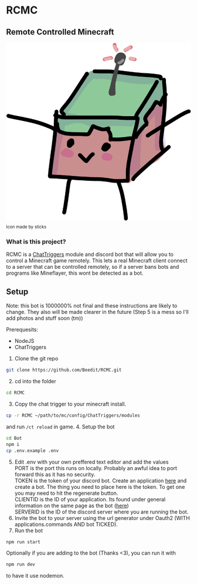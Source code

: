 # RCMC
## Remote Controlled Minecraft
![Icon](/images/icon.png)
<sub>Icon made by sticks</sub>
### What is this project?
RCMC is a [ChatTriggers](https://github.com/ChatTriggers/ChatTriggers) module and discord bot that will allow you to control a Minecraft game remotely. This lets a real Minecraft client connect to a server that can be controlled remotely, so if a server bans bots and programs like Mineflayer, this wont be detected as a bot.

## Setup

Note: this bot is 1000000% not final and these instructions are likely to change. They also will be made clearer in the future (Step 5 is a mess so I'll add photos and stuff soon (tm))

Prerequesits:
- NodeJS
- ChatTriggers

1. Clone the git repo
```sh
git clone https://github.com/Beedit/RCMC.git
```
2. cd into the folder
```sh
cd RCMC
```
3. Copy the chat trigger to your minecraft install.
```sh
cp -r RCMC ~/path/to/mc/config/ChatTriggers/modules
```
and run `/ct reload` in game.
4. Setup the bot
```sh
cd Bot
npm i
cp .env.example .env
```
5. Edit .env with your own preffered text editor and add the values\
PORT is the port this runs on locally. Probably an awful idea to port forward this as it has no security.\
TOKEN is the token of your discord bot. Create an application [here](https://discord.com/developers/applications) and create a bot. The thing you need to place here is the token. To get one you may need to hit the regenerate button.\
CLIENTID is the ID of your application. Its found under general information on the same page as the bot ([here](https://discord.com/developers/applications))\
SERVERID is the ID of the discord server where you are running the bot.
6. Invite the bot to your server using the url generator under Oauth2 (WITH applications.commands AND bot TICKED).
7. Run the bot
```sh
npm run start
```
Optionally if you are adding to the bot (Thanks <3), you can run it with
```sh
npm run dev
```
to have it use nodemon.
